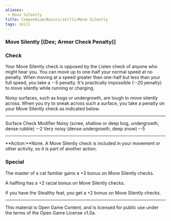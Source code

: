```yaml
---
aliases:
 - Move Silently
title: Compendium/Basics/skills/Move Silently
tags: skill
---
```

### Move Silently [(Dex; Armor Check Penalty)]

### Check
Your Move Silently check is opposed by the Listen check of
anyone who might hear you. You can move up to one-half your normal speed
at no penalty. When moving at a speed greater than one-half but less
than your full speed, you take a --5 penalty. It's practically
impossible (--20 penalty) to move silently while running or charging.

Noisy surfaces, such as bogs or undergrowth, are tough to move silently
across. When you try to sneak across such a surface, you take a penalty
on your Move Silently check as indicated below.

  --------------------------------------------------------------- ----------------
  Surface                                                         Check Modifier
  Noisy (scree, shallow or deep bog, undergrowth, dense rubble)   --2
  Very noisy (dense undergrowth, deep snow)                       --5
  --------------------------------------------------------------- ----------------

**Action:**None. A Move Silently check is included in your movement or
other activity, so it is part of another action.

### Special
The master of a cat familiar gains a +3 bonus on Move
Silently checks.

A halfling has a +2 racial bonus on Move Silently checks.

If you have the Stealthy feat, you get a +2 bonus on Move Silently
checks.

---

This material is Open Game Content, and is licensed for public use under the terms of the Open Game License v1.0a.

